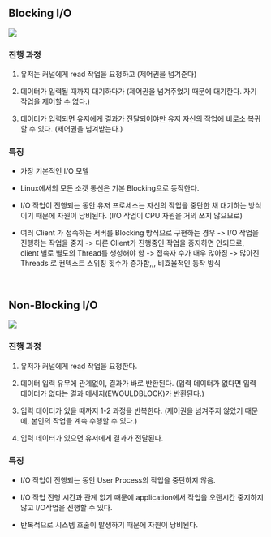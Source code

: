 ## Blocking I/O

<img src="https://grip.news/wp-content/uploads/2019/06/bio_01.gif">

### 진행 과정

1. 유저는 커널에게 read 작업을 요청하고 (제어권을 넘겨준다)

2. 데이터가 입력될 때까지 대기하다가 (제어권을 넘겨주었기 때문에 대기한다. 자기 작업을 제어할 수 없다.)

3. 데이터가 입력되면 유저에게 결과가 전달되어야만 유저 자신의 작업에 비로소 복귀할 수 있다. (제어권을 넘겨받는다.)

### 특징

- 가장 기본적인 I/O 모델

- Linux에서의 모든 소켓 통신은 기본 Blocking으로 동작한다.

- I/O 작업이 진행되는 동안 유저 프로세스는 자신의 작업을 중단한 채 대기하는 방식이기 때문에 자원이 낭비된다. (I/O 작업이 CPU 자원을 거의 쓰지 않으므로)

- 여러 Client 가 접속하는 서버를 Blocking 방식으로 구현하는 경우 -> I/O 작업을 진행하는 작업을 중지 -> 다른 Client가 진행중인 작업을 중지하면 안되므로, client 별로 별도의 Thread를 생성해야 함 -> 접속자 수가 매우 많아짐 -> 많아진 Threads 로 컨텍스트 스위칭 횟수가 증가함,,, 비효율적인 동작 방식

<br>

## Non-Blocking I/O

<img src="https://velog.velcdn.com/images/bluecoolgod80/post/9e12e4ac-53c1-4d6e-bf13-baf4452c57f3/image.png">

### 진행 과정

1. 유저가 커널에게 read 작업을 요청한다.

2. 데이터 입력 유무에 관계없이, 결과가 바로 반환된다. (입력 데이터가 없다면 입력 데이터가 없다는 결과 메세지(EWOULDBLOCK)가 반환된다.)

3. 입력 데이터가 있을 때까지 1-2 과정을 반복한다. (제어권을 넘겨주지 않았기 때문에, 본인의 작업을 계속 수행할 수 있다.)

4. 입력 데이터가 있으면 유저에게 결과가 전달된다.

### 특징

- I/O 작업이 진행되는 동안 User Process의 작업을 중단하지 않음.

- I/O 작업 진행 시간과 관계 없기 때문에 application에서 작업을 오랜시간 중지하지 않고 I/O작업을 진행할 수 있다.

- 반복적으로 시스템 호출이 발생하기 때문에 자원이 낭비된다.
